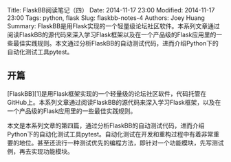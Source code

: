 Title: FlaskBB阅读笔记（四）
Date: 2014-11-17 23:00
Modified: 2014-11-17 23:00
Tags: python, flask
Slug: flaskbb-notes-4
Authors: Joey Huang
Summary: FlaskBB是用Flask实现的一个轻量级论坛社区软件。本系列文章通过阅读FlaskBB的源代码来深入学习Flask框架以及在一个产品级的Flask应用里的一些最佳实践规则。本文通过分析FlaskBB的自动测试代码，进而介绍Python下的自动化测试工具pytest。

## 开篇

[FlaskBB][1]是用Flask框架实现的一个轻量级的论坛社区软件，代码托管在GitHub上。本系列文章通过阅读FlaskBB的源代码来深入学习Flask框架，以及在一个产品级的Flask应用里的一些最佳实践规则。

本文是本系列文章的第四篇，通过分析FlaskBB的自动测试代码，进而介绍Python下的自动化测试工具pytest。自动化测试在开发和重构过程中有着非常重要的地位。甚至还流行一种测试优先的编程方法，即针对一个功能模块，先写测试例，再去实现功能模块。




